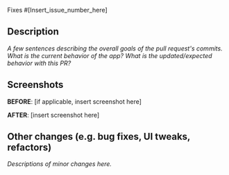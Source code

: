 Fixes #[Insert_issue_number_here]

## Description

_A few sentences describing the overall goals of the pull request's commits.
What is the current behavior of the app? What is the updated/expected behavior
with this PR?_


## Screenshots

**BEFORE**:
[if applicable, insert screenshot here]

**AFTER**:
[insert screenshot here]


## Other changes (e.g. bug fixes, UI tweaks, refactors)

_Descriptions of minor changes here._
